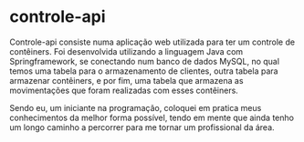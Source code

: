 # controle-api

Controle-api consiste numa aplicação web utilizada para ter um controle de contêiners. Foi desenvolvida utilizando a linguagem Java com Springframework,
se conectando num banco de dados MySQL, no qual temos uma tabela para o armazenamento de clientes,
outra tabela para armazenar contêiners, e por fim, uma tabela que armazena as movimentações que foram realizadas com esses contêiners.

Sendo eu, um iniciante na programação, coloquei em pratica meus conhecimentos da melhor forma possível, tendo em mente que ainda tenho
um longo caminho a percorrer para me tornar um profissional da área.
